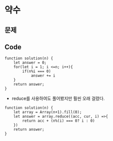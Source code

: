 약수
===

문제
---


Code
---
```
function solution(n) {
    let answer = 0;
    for(let i = 1; i <=n; i++){
        if(n%i === 0)
            answer += i
    }
    return answer;
}
```

- reduce를 사용하여도 풀어봤지만 훨씬 오래 걸렸다.
```
function solution(n) {
    let array = Array(n+1).fill(0);
    let answer = array.reduce((acc, cur, i) =>{
        return acc + (n%(i) === 0? i : 0) 
    })
    return answer;
}
```
